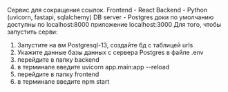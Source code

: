 Сервис для сокращения ссылок. 
Frontend - React
Backend - Python (uvicorn, fastapi, sqlalchemy)
DB server - Postgres
доки по умолчанию доступны по localhost:8000
приложение localhost:3000
Для того, чтобы запустить серви:
1) Запустите на вм Postgresql-13, создайте бд с таблицей urls
2) Укажите данные базы данных с сервера Postgres в файле .env
3) перейдите в папку backend
4) в терминале введите uvicorn app.main:app --reload
5) перейдите в папку frontend
6) в терминале введите npm start
   
